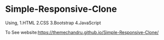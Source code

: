 # Simple-Responsive-Clone
Using,
1.HTML
2.CSS
3.Bootstrap
4.JavaScript

To See website:https://themechandru.github.io/Simple-Responsive-Clone/

